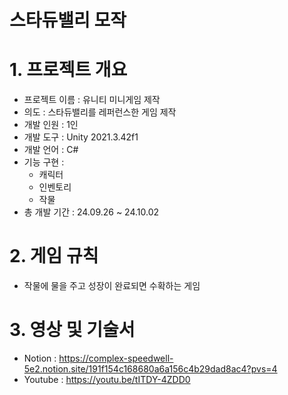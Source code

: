 # 스타듀밸리 모작

# 1. 프로젝트 개요
- 프로젝트 이름 : 유니티 미니게임 제작
- 의도 : 스타듀밸리를 레퍼런스한 게임 제작
- 개발 인원 : 1인
- 개발 도구 : Unity 2021.3.42f1 
- 개발 언어 : C#
- 기능 구현 :
    - 캐릭터
    - 인벤토리
    - 작물
- 총 개발 기간 : 24.09.26 ~ 24.10.02
 
# 2. 게임 규칙 
- 작물에 물을 주고 성장이 완료되면 수확하는 게임

# 3. 영상 및 기술서
- Notion : https://complex-speedwell-5e2.notion.site/191f154c168680a6a156c4b29dad8ac4?pvs=4
- Youtube : https://youtu.be/tITDY-4ZDD0

